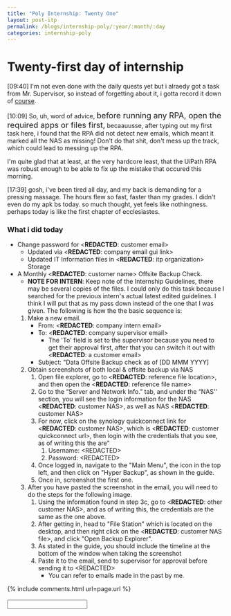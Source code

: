```yaml
---
title: "Poly Internship: Twenty One"
layout: post-itp
permalink: /blogs/internship-poly/:year/:month/:day
categories: internship-poly
---
```

# Twenty-first day of internship

<span class="timestamp">[09:40]</span> I'm not even done with the daily quests yet but i alraedy got a task from Mr. <span class="disable-selection" ondblclick="this.innerHTML='Alan Kuik'">Supervisor</span>, so instead of forgetting about it, i gotta record it down of [course](#what-i-did-today).

<span class="timestamp">[10:09]</span> So, uh, word of advice, <span style="font-size:130%">before running any RPA, open the required apps or files first,</span> becaauusse, after typing out my first task here, i found that the RPA did not detect new emails, which meant it marked all the NAS as missing! Don't do that shit, don't mess up the track, which could lead to messing up the RPA.

I'm quite glad that at least, at the very hardcore least, that the UiPath RPA was robust enough to be able to fix up the mistake that occured this morning.

<span class="timestamp">[17:39]</span> gosh, i've been tired all day, and my back is demanding for a pressing massage. The hours flew so fast, faster than my grades. I didn't even do my apk bs today. so much thought, yet feels like nothingness. perhaps today is like the first chapter of ecclesiastes. 

### What i did today
* Change password for <span class="disable-selection" ondblclick="this.innerHTML='chefheman@hilliergroup.com.sg'">&lt;<b>REDACTED</b>: customer email&gt;</span>
    * Updated via <span class="disable-selection" ondblclick="this.innerHTML='https://cp8.infospace.com.sg:8443/'">&lt;<b>REDACTED</b>: company email gui link&gt;</span>
    * Updated IT Information files in <span class="disable-selection" ondblclick="this.innerHTML='Infospace'">&lt;<b>REDACTED</b>: itp organization&gt;</span> Storage
* A Monthly <span class="disable-selection" ondblclick="this.innerHTML='ACME Monaco'">&lt;<b>REDACTED</b>: customer name&gt;</span> Offsite Backup Check.
    * **NOTE FOR INTERN**: Keep note of the Internship Guidelines, there may be several copies of the files. I could only do this task because I searched for the previous intern's actual latest edited guidelines. I think I will put that as my pass down instead of the one that I was given. The following is how the the basic sequence is:
    1. Make a new email.
        * From: <span class="disable-selection" ondblclick="this.innerHTML='ia@infospace.com.sg'">&lt;<b>REDACTED</b>: company intern email&gt;</span>
        * To: <span class="disable-selection" ondblclick="this.innerHTML='alan@infospace.com.sg'">&lt;<b>REDACTED</b>: company supervisor email&gt;</span>
            * The 'To' field is set to the supervisor because you need to get their approval first, after that you can switch it out with <span class="disable-selection" ondblclick="this.innerHTML='shirley.lee@acmemonaco.com'">&lt;<b>REDACTED</b>: a customer email&gt;</span>
        * Subject: "Data Offsite Backup check as of [DD MMM YYYY]
    1. Obtain screenshots of both local & offsite backup via NAS
        1. Open file explorer, go to <span class="disable-selection" ondblclick="this.innerHTML='C:\\Users\\User\\Dropbox\\InfoSpace Common\\Customers\\ACME Monaco'">&lt;<b>REDACTED</b>: reference file location&gt;</span>, and then open the <span class="disable-selection" ondblclick="this.innerHTML='ACME Monaco IT info.xlsx'">&lt;<b>REDACTED</b>: reference file name&gt;</span>
        1. Go to the “Server and Network Info.” tab, and under the “NAS'' section, you will see the login information for the NAS <span class="disable-selection" ondblclick="this.innerHTML='AMANAS'">&lt;<b>REDACTED</b>: customer NAS&gt;</span>, as well as NAS <span class="disable-selection" ondblclick="this.innerHTML='AMANAOFFSITE'">&lt;<b>REDACTED</b>: customer NAS&gt;</span>
        1. For now, click on the synology quickconnect link for <span class="disable-selection" ondblclick="this.innerHTML='AMANAS'">&lt;<b>REDACTED</b>: customer NAS&gt;</span>, which is <span class="disable-selection" ondblclick="this.innerHTML='https://quickconnect.to/acmemonaco'">&lt;<b>REDACTED</b>: customer quickconnect url&gt;</span>, then login with the credentials that you see, as of writing this the are"
            1. Username: <span class="disable-selection" ondblclick="this.innerHTML='infospace'">&lt;REDACTED&gt;</span>
            1. Password: <span class="disable-selection" ondblclick="this.innerHTML=';J@Q&V'">&lt;REDACTED&gt;</span>
        1. Once logged in, navigate to the "Main Menu", the icon in the top left, and then click on "Hyper Backup", as shown in the guide.
        1. Once in, screenshot the first one. 
    1. After you have pasted the screenshot in the email, you will need to do the steps for the following image.
        1. Using the information found in step 3c, go to <span class="disable-selection" ondblclick="this.innerHTML='https://quickconnect.to/acmemonacooffsite'">&lt;<b>REDACTED</b>: other customer NAS&gt;</span>, and as of writing this, the credentials are the same as the one above.
        1. After getting in, head to "File Station" which is located on the desktop, and then right click on the <span class="disable-selection" ondblclick="this.innerHTML='AMANAS_1.hbk'">&lt;<b>REDACTED</b>: customer NAS file&gt;</span>, and click "Open Backup Explorer".
        1. As stated in the guide, you should include the timeline at the bottom of the window when taking the screenshot
        1. Paste it to the email, send to supervisor for approval before sending it to <span class="disable-selection" ondblclick="this.innerHTML='Shirley'">&lt;REDACTED&gt;</span>
            * You can refer to emails made in the past by me.
    

{% include comments.html url=page.url %}
<br><br>
<input id="password-input" type="password" class="text-secret" onkeyup="unlock()">

<span class="disable-selection" id="truth" style="display:none;">Damn, a lot happened during the weekend, that I really should have like a live blog for my own life instead. i may add more details in the future<!--br><br>Now on a lighter note, there's this girl, all the way back from secondary school, and out of nowhere she decided to communicate with me. So, and <span class="disable-selection" ondblclick="this.innerHTML='Roy'">my accountable friend</span> knows this well (because damn we got similar problems to a tea), this girl has some red flags that I won't get too much into.--> </span>
